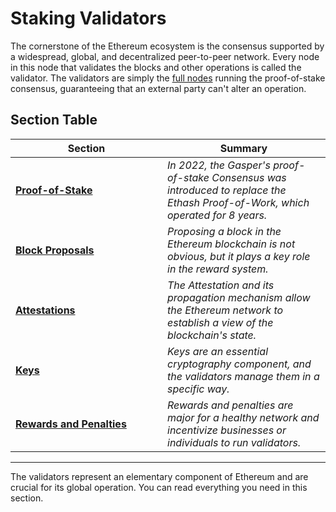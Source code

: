 # Staking Validators

The cornerstone of the Ethereum ecosystem is the consensus supported by a widespread, global, and decentralized peer-to-peer network. Every node in this node that validates the blocks and other operations is called the validator. The validators are simply the [full nodes](../basics/nodes-and-clients-1.md) running the proof-of-stake consensus, guaranteeing that an external party can't alter an operation.

## Section Table

<table><thead><tr><th width="227">Section</th><th>Summary</th></tr></thead><tbody><tr><td><a href="proof-of-stake.md"><strong>Proof-of-Stake</strong></a></td><td><em>In 2022, the Gasper's proof-of-stake Consensus was introduced to replace the Ethash Proof-of-Work, which operated for 8 years.</em></td></tr><tr><td><a href="block-proposal-principles.md"><strong>Block Proposals</strong></a></td><td><em>Proposing a block in the Ethereum blockchain is not obvious, but it plays a key role in the reward system.</em></td></tr><tr><td><a href="attestations.md"><strong>Attestations</strong></a></td><td><em>The Attestation and its propagation mechanism allow the Ethereum network to establish a view of the blockchain's state.</em></td></tr><tr><td><a href="account-and-keys.md"><strong>Keys</strong></a></td><td><em>Keys are an essential cryptography component, and the validators manage them in a specific way.</em></td></tr><tr><td><a href="rewards-and-penalties.md"><strong>Rewards and Penalties</strong></a></td><td><em>Rewards and penalties are major for a healthy network and incentivize businesses or individuals to run validators.</em></td></tr></tbody></table>

***

The validators represent an elementary component of Ethereum and are crucial for its global operation. You can read everything you need in this section.
